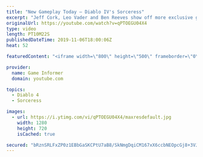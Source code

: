 ```yaml
---
title: "New Gameplay Today – Diablo IV's Sorceress"
excerpt: "Jeff Cork, Leo Vader and Ben Reeves show off more exclusive gameplay of Diablo IV, which can be viewed without commentary at ..."
originalUrl: https://youtube.com/watch?v=qPTOEGU04X4
type: video
length: PT10M22S
publishedDateTime: 2019-11-06T18:00:06Z
heat: 52

featuredContent: "<iframe width=\"800\" height=\"500\" frameborder=\"0\" src=\"https://www.youtube.com/embed/qPTOEGU04X4\" allow=\"accelerometer; autoplay; encrypted-media; gyroscope; picture-in-picture\" allowfullscreen></iframe>"

provider:
  name: Game Informer
  domain: youtube.com

topics:
  - Diablo 4
  - Sorceress

images:
  - url: https://i.ytimg.com/vi/qPTOEGU04X4/maxresdefault.jpg
    width: 1280
    height: 720
    isCached: true

secured: "bRznSRLFxZP0z1EBbGaSKCPtU7aB8/SkNmgDqiCM167xX6ccbNEOpcGj8+3VJ1bCMAnB0wK/O7JrAFsv+eLOGeoJ2GoVvm9xTuMiI1BIv+LMsEPpg6LBvkxlS8m640vbsjiFMH7K/lVZq+TDphYsyAZt1CNTMsSOOIxQWdEo9Dx6bMi44PrhoWTJDNmQfWJsyclUQgTf3qkAbXMcZ1pGG6qCPAzoguL4a7lgaN0+oafa7qZjH2t2B1qLanrswR0ejWV40su/ZHbNPuzFgMpXBTZwBVS7BtXEY6Xy5dFt6i3RCcEC2nw+hp8SywmC2WvOaeM/UwFxLJyIgnlA96bQz+lCQMsaiYQFZwwH/HCLQHUKukjLBiO1zcUiv7LrxFJOkXuMkF0rdO3xGdlBmSWee/fD2X9tFy1aDkHugT0KinPXssgfpDRRk+5J8yXsHg6z;yQfut0Lw4ZTSJvhcUAVKhw=="
---
```


